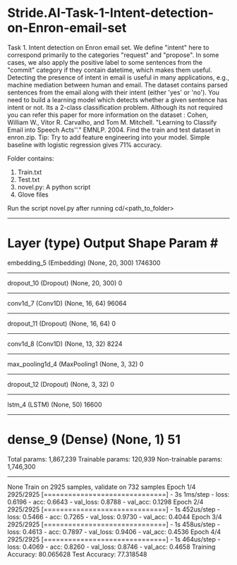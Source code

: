 # Stride.AI-Task-1-Intent-detection-on-Enron-email-set
Task 1. Intent detection on Enron email set. We define "intent" here to correspond primarily to the categories "request" and "propose". In some cases, we also apply the positive label to some sentences from the "commit" category if they contain datetime, which makes them useful. Detecting the presence of intent in email is useful in many applications, e.g., machine mediation between human and email. The dataset contains parsed sentences from the email along with their intent (either 'yes' or 'no'). You need to build a learning model which detects whether a given sentence has intent or not. Its a 2-class classification problem. Although its not required you can refer this paper for more information on the dataset : Cohen, William W., Vitor R. Carvalho, and Tom M. Mitchell. "Learning to Classify Email into Speech Acts''." EMNLP. 2004.  Find the train and test dataset in enron.zip.  Tip: Try to add feature engineering into your model. Simple baseline with logistic regression gives 71% accuracy.  

Folder contains:
1. Train.txt
2. Test.txt
3. novel.py: A python script
4. Glove files

Run the script novel.py after running cd/<path_to_folder> 

_________________________________________________________________
Layer (type)                 Output Shape              Param #   
=================================================================
embedding_5 (Embedding)      (None, 20, 300)           1746300   
_________________________________________________________________
dropout_10 (Dropout)         (None, 20, 300)           0         
_________________________________________________________________
conv1d_7 (Conv1D)            (None, 16, 64)            96064     
_________________________________________________________________
dropout_11 (Dropout)         (None, 16, 64)            0         
_________________________________________________________________
conv1d_8 (Conv1D)            (None, 13, 32)            8224      
_________________________________________________________________
max_pooling1d_4 (MaxPooling1 (None, 3, 32)             0         
_________________________________________________________________
dropout_12 (Dropout)         (None, 3, 32)             0         
_________________________________________________________________
lstm_4 (LSTM)                (None, 50)                16600     
_________________________________________________________________
dense_9 (Dense)              (None, 1)                 51        
=================================================================
Total params: 1,867,239
Trainable params: 120,939
Non-trainable params: 1,746,300
_________________________________________________________________
None
Train on 2925 samples, validate on 732 samples
Epoch 1/4
2925/2925 [==============================] - 3s 1ms/step - loss: 0.6196 - acc: 0.6643 - val_loss: 0.8788 - val_acc: 0.1298
Epoch 2/4
2925/2925 [==============================] - 1s 452us/step - loss: 0.5466 - acc: 0.7265 - val_loss: 0.9730 - val_acc: 0.4044
Epoch 3/4
2925/2925 [==============================] - 1s 458us/step - loss: 0.4613 - acc: 0.7897 - val_loss: 0.9406 - val_acc: 0.4536
Epoch 4/4
2925/2925 [==============================] - 1s 464us/step - loss: 0.4069 - acc: 0.8260 - val_loss: 0.8746 - val_acc: 0.4658
Training Accuracy: 80.065628
Test Accuracy: 77.318548
